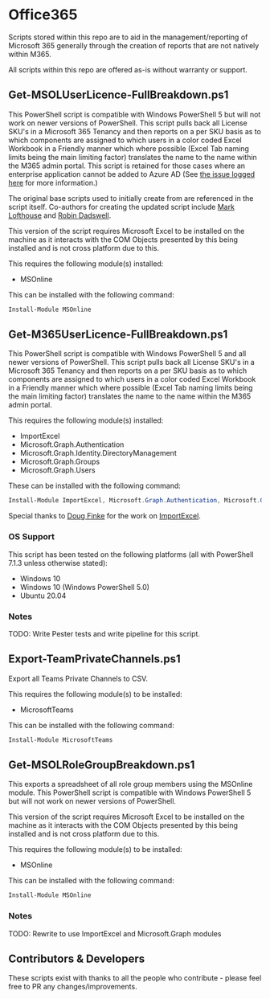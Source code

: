 # Office365
Scripts stored within this repo are to aid in the management/reporting of Microsoft 365 generally through the creation of reports that are not natively within M365.

All scripts within this repo are offered as-is without warranty or support.

## Get-MSOLUserLicence-FullBreakdown.ps1
This PowerShell script is compatible with Windows PowerShell 5 but will not work on newer versions of PowerShell. This script pulls back all License SKU's in a Microsoft 365 Tenancy and then reports on a per SKU basis as to which components are assigned to which users in a color coded Excel Workbook in a Friendly manner which where possible (Excel Tab naming limits being the main limiting factor) translates the name to the name within the M365 admin portal. This script is retained for those cases where an enterprise application cannot be added to Azure AD (See [the issue logged here](https://github.com/microsoftgraph/msgraph-sdk-powershell/issues/684) for more information.)

The original base scripts used to initially create from are referenced in the script itself. Co-authors for creating the updated script include [Mark Lofthouse](https://github.com/MarkLofthouse) and [Robin Dadswell](https://github.com/RobinDadswell).

This version of the script requires Microsoft Excel to be installed on the machine as it interacts with the COM Objects presented by this being installed and is not cross platform due to this. 

This requires the following module(s) installed:
* MSOnline 

This can be installed with the following command: 
```powershell
Install-Module MSOnline
```

## Get-M365UserLicence-FullBreakdown.ps1
This PowerShell script is compatible with Windows PowerShell 5 and all newer versions of PowerShell. This script pulls back all License SKU's in a Microsoft 365 Tenancy and then reports on a per SKU basis as to which components are assigned to which users in a color coded Excel Workbook in a Friendly manner which where possible (Excel Tab naming limits being the main limiting factor) translates the name to the name within the M365 admin portal. 

This requires the following module(s) installed: 
* ImportExcel
* Microsoft.Graph.Authentication
* Microsoft.Graph.Identity.DirectoryManagement
* Microsoft.Graph.Groups
* Microsoft.Graph.Users

These can be installed with the following command: 

```powershell
Install-Module ImportExcel, Microsoft.Graph.Authentication, Microsoft.Graph.Identity.DirectoryManagement, Microsoft.Graph.Groups, Microsoft.Graph.Users -AllowClobber
```

Special thanks to [Doug Finke](https://github.com/dfinke) for the work on [ImportExcel](https://github.com/dfinke/ImportExcel).

### OS Support
This script has been tested on the following platforms (all with PowerShell 7.1.3 unless otherwise stated):
* Windows 10
* Windows 10 (Windows PowerShell 5.0)
* Ubuntu 20.04

### Notes
TODO: Write Pester tests and write pipeline for this script.
## Export-TeamPrivateChannels.ps1
Export all Teams Private Channels to CSV.

This requires the following module(s) to be installed:
* MicrosoftTeams

This can be installed with the following command:
```powershell
Install-Module MicrosoftTeams
```

## Get-MSOLRoleGroupBreakdown.ps1
This exports a spreadsheet of all role group members using the MSOnline module. This PowerShell script is compatible with Windows PowerShell 5 but will not work on newer versions of PowerShell.

This version of the script requires Microsoft Excel to be installed on the machine as it interacts with the COM Objects presented by this being installed and is not cross platform due to this. 

This requires the following module(s) to be installed:
* MSOnline

This can be installed with the following command:
```powershell
Install-Module MSOnline
```
### Notes
TODO: Rewrite to use ImportExcel and Microsoft.Graph modules
## Contributors & Developers
These scripts exist with thanks to all the people who contribute - please feel free to PR any changes/improvements. 
